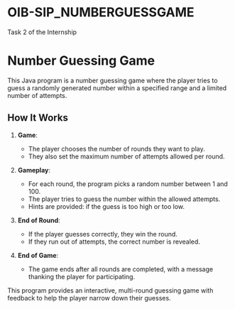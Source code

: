 # OIB-SIP_NUMBERGUESSGAME
Task 2 of the  Internship
# Number Guessing Game

This Java program is a number guessing game where the player tries to guess a randomly generated number within a specified range and a limited number of attempts.

## How It Works

1. **Game**:
   - The player chooses the number of rounds they want to play.
   - They also set the maximum number of attempts allowed per round.

2. **Gameplay**:
   - For each round, the program picks a random number between 1 and 100.
   - The player tries to guess the number within the allowed attempts.
   - Hints are provided: if the guess is too high or too low.

3. **End of Round**:
   - If the player guesses correctly, they win the round.
   - If they run out of attempts, the correct number is revealed.

4. **End of Game**:
   - The game ends after all rounds are completed, with a message thanking the player for participating. 

This program provides an interactive, multi-round guessing game with feedback to help the player narrow down their guesses.
